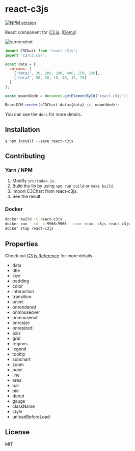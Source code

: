 # react-c3js

[![NPM version][npm-image]][npm-url]

React component for [C3.js](http://c3js.org/). ([Demo])

![screenshot](screenshot.png)

```javascript
import C3Chart from 'react-c3js';
import 'c3/c3.css';

const data = {
  columns: [
    ['data1', 30, 200, 100, 400, 150, 250],
    ['data2', 50, 20, 10, 40, 15, 25]
  ]
};

const mountNode = document.getElementById('react-c3js');

ReactDOM.render(<C3Chart data={data} />, mountNode);
```

You can see the `docs` for more details.

[Demo]: http://bcbcarl.github.io/react-c3js/

## Installation

```
$ npm install --save react-c3js
```

## Contributing

### Yarn / NPM

1. Modify `src/index.js`.
2. Build the lib by using `npm run build` or `make build`.
3. Import C3Chart from react-c3js.
4. See the result.

### Docker

```bash
docker build -t react-c3js .
docker run --rm -p 9966:9966 --name react-c3js react-c3js
docker stop react-c3js
```

## Properties

Check out [C3.js Reference](http://c3js.org/reference.html) for more details.

* data
* title
* size
* padding
* color
* interaction
* transition
* oninit
* onrendered
* onmouseover
* onmouseout
* onresize
* onresized
* axis
* grid
* regions
* legend
* tooltip
* subchart
* zoom
* point
* line
* area
* bar
* pie
* donut
* gauge
* className
* style
* unloadBeforeLoad

## License

MIT

[npm-image]: https://img.shields.io/npm/v/react-c3js.svg?style=flat-square
[npm-url]: https://npmjs.org/package/react-c3js
